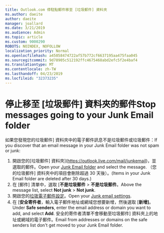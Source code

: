 ```yaml
---
title: Outlook.com 停駐點郵件移至 [垃圾郵件] 資料夾
ms.author: daeite
author: daeite
manager: joallard
ms.date: 3/21/2019
ms.audience: Admin
ms.topic: article
ms.custom: 9000290
ROBOTS: NOINDEX, NOFOLLOW
localization_priority: Normal
ms.openlocfilehash: a45058474722af57b772cf6637195aa475faa045
ms.sourcegitcommit: 9d78905c512192ffc4675468abd2efc5f2e4baf4
ms.translationtype: MT
ms.contentlocale: zh-TW
ms.lasthandoff: 04/23/2019
ms.locfileid: "32373235"
---
```

# <a name="stop-messages-going-to-your-junk-email-folder"></a><span data-ttu-id="cfcc8-102">停止移至 [垃圾郵件] 資料夾的郵件</span><span class="sxs-lookup"><span data-stu-id="cfcc8-102">Stop messages going to your Junk Email folder</span></span>

<span data-ttu-id="cfcc8-103">如果您發現您的垃圾郵件] 資料夾中的電子郵件訊息不是垃圾郵件或垃圾郵件：</span><span class="sxs-lookup"><span data-stu-id="cfcc8-103">If you discover that an email message in your Junk Email folder was not spam or junk:</span></span>

1. <span data-ttu-id="cfcc8-104">開啟您的[垃圾郵件] 資料夾](https://outlook.live.com/mail/junkemail)，並選取的郵件。</span><span class="sxs-lookup"><span data-stu-id="cfcc8-104">Open your [Junk Email folder](https://outlook.live.com/mail/junkemail) and select the message.</span></span> <span data-ttu-id="cfcc8-105">（您的垃圾郵件] 資料夾中的項目會刪除超過 30 天後）。</span><span class="sxs-lookup"><span data-stu-id="cfcc8-105">(Items in your Junk Email folder are deleted after 30 days.)</span></span>
1. <span data-ttu-id="cfcc8-106">在 [郵件] 清單中，選取 [**不是垃圾郵件** > **不是垃圾郵件**。</span><span class="sxs-lookup"><span data-stu-id="cfcc8-106">Above the message list, select **Not junk** > **Not junk**.</span></span>
1. <span data-ttu-id="cfcc8-107">開啟您的[垃圾電子郵件設定](https://go.microsoft.com/fwlink/?linkid=2035804)。</span><span class="sxs-lookup"><span data-stu-id="cfcc8-107">Open your [Junk email settings](https://go.microsoft.com/fwlink/?linkid=2035804).</span></span>
1. <span data-ttu-id="cfcc8-108">在 [**安全寄件者**，輸入電子郵件地址或網域您想要新增，然後選取 [**新增]**。</span><span class="sxs-lookup"><span data-stu-id="cfcc8-108">Under **Safe senders**, enter the email address or domain you want to add, and select **Add**.</span></span> <span data-ttu-id="cfcc8-109">安全的寄件者清單不會移動至垃圾郵件] 資料夾上的地址或網域的電子郵件。</span><span class="sxs-lookup"><span data-stu-id="cfcc8-109">Email from addresses or domains on the safe senders list don't get moved to your Junk Email folder.</span></span>